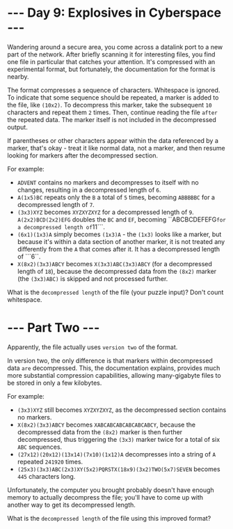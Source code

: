 # --- Day 9: Explosives in Cyberspace ---
Wandering around a secure area, you come across a datalink port to a new part of the network. After briefly scanning it for interesting files, you find one file in particular that catches your attention. It's compressed with an experimental format, but fortunately, the documentation for the format is nearby.

The format compresses a sequence of characters. Whitespace is ignored. To indicate that some sequence should be repeated, a marker is added to the file, like ```(10x2)```. To decompress this marker, take the subsequent ```10``` characters and repeat them ```2``` times. Then, continue reading the file ```after``` the repeated data. The marker itself is not included in the decompressed output.

If parentheses or other characters appear within the data referenced by a marker, that's okay - treat it like normal data, not a marker, and then resume looking for markers after the decompressed section.

For example:

* ```ADVENT``` contains no markers and decompresses to itself with no changes, resulting in a decompressed length of ```6```.
* ```A(1x5)BC``` repeats only the ```B``` a total of ```5``` times, becoming ```ABBBBBC``` for a decompressed length of ```7```.
* ```(3x3)XYZ``` becomes ```XYZXYZXYZ``` for a decompressed length of ```9```.
```A(2x2)BCD(2x2)EFG``` doubles the ```BC``` and ```EF```, becoming ``ABCBCDEFEFG``` for a decompressed length of ```11```.
* ```(6x1)(1x3)A``` simply becomes ```(1x3)A``` - the ```(1x3)``` looks like a marker, but because it's within a data section of another marker, it is not treated any differently from the ```A``` that comes after it. It has a decompressed length of ```6``.
* ```X(8x2)(3x3)ABCY``` becomes ```X(3x3)ABC(3x3)ABCY``` (for a decompressed length of ```18```), because the decompressed data from the ```(8x2)``` marker (the ```(3x3)ABC)``` is skipped and not processed further.

What is the ```decompressed length``` of the file (your puzzle input)? Don't count whitespace.

# --- Part Two ---
Apparently, the file actually uses ```version two``` of the format.

In version two, the only difference is that markers within decompressed data ```are``` decompressed. This, the documentation explains, provides much more substantial compression capabilities, allowing many-gigabyte files to be stored in only a few kilobytes.

For example:

* ```(3x3)XYZ``` still becomes ```XYZXYZXYZ```, as the decompressed section contains no markers.
* ```X(8x2)(3x3)ABCY``` becomes ```XABCABCABCABCABCABCY```, because the decompressed data from the ```(8x2)``` marker is then further decompressed, thus triggering the ```(3x3)``` marker twice for a total of six ```ABC``` sequences.
* ```(27x12)(20x12)(13x14)(7x10)(1x12)A``` decompresses into a string of ```A``` repeated ```241920``` times.
* ```(25x3)(3x3)ABC(2x3)XY(5x2)PQRSTX(18x9)(3x2)TWO(5x7)SEVEN``` becomes ```445``` characters long.

Unfortunately, the computer you brought probably doesn't have enough memory to actually decompress the file; you'll have to come up with another way to get its decompressed length.

What is the ```decompressed length``` of the file using this improved format?